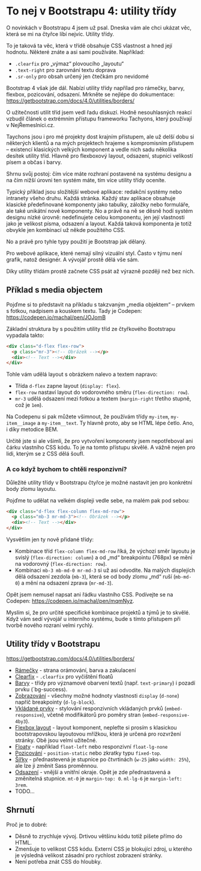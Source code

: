 # To nej v Bootstrapu 4: utility třídy

O novinkách v Bootstrapu 4 jsem už psal. Dneska vám ale chci ukázat věc, která se mi na čtyřce líbí nejvíc. Utility třídy.

To je taková ta věc, která v třídě obsahuje CSS vlastnost a hned její hodnotu. Některé znáte a asi sami používáte. Například:

- `.clearfix` pro „výmaz“ plovoucího „layoutu“
- `.text-right` pro  zarovnání textu doprava
- `.sr-only` pro obsah určený jen čtečkám pro nevidomé

Bootstrap 4 však jde dál. Nabízí utility třídy napřílad pro rámečky, barvy, flexbox, pozicování, odsazení. Mrkněte se nejlépe do dokumentace: https://getbootstrap.com/docs/4.0/utilities/borders/

O užitečnosti utilit tříd jsem vedl řadu diskuzí. Hodně nesouhlasných reakcí vzbudil článek o extrémním přístupu frameworku Tachyons, který používají v NejŘemeslníci.cz. 

Taychons jsou i pro mé projekty dost krajním přístupem, ale už delší dobu si některých klientů a na mých projektech hrajeme s kompromisním přístupem – existencí klasických velkých komponent a vedle nich sadu několika desítek utility tříd. Hlavně pro flexboxový layout, odsazení, stupnici velikostí písem a občas i barvy.

Shrnu svůj postoj: čím více máte rozhraní postavené na systému designu a na čím nižší úrovni ten systém máte, tím více utility třídy oceníte.

Typický příklad jsou složitější webové aplikace: redakční systémy nebo intranety všeho druhu. Každá stránka. Každý stav aplikace obsahuje klasické předefinované komponenty jako tabulky, záložky nebo formuláře, ale také unikátní nové komponenty. No a právě na ně se děsně hodí systém designu nízké úrovně: nedefinujete celou komponentu, jen její vlastnosti jako je velikost písma, odsazení a layout. Každá taková komponenta je totiž obvykle jen kombinací už někde použitého CSS. 

No a právě pro tyhle typy použití je Bootstrap jak dělaný. 

Pro webové aplikace, které nemají silný vizuální styl. Často v týmu není grafik, natož designér. A vývojář prostě dělá vše sám.

Díky utility třídám prostě začnete CSS psát až výrazně později než bez nich.

## Příklad s media objectem

Pojďme si to představit na příkladu s takzvaným „media objektem“ – prvkem s fotkou, nadpisem a kouskem textu. Tady je Codepen: https://codepen.io/machal/pen/JOJomB

Základní struktura by s použitím utility tříd ze čtyřkového Bootstrapu vypadala takto:

```html
<div class="d-flex flex-row">
  <p class="mr-3"><!-- Obrázek --></p>
  <div><!-- Text --></div>
</div> 
```  

Tohle vám udělá layout s obrázkem nalevo a textem napravo:

- Třída `d-flex` zapne layout (`display: flex`).
- `flex-row` nastaví layout do vodorovného směru (`flex-direction: row`).
- `mr-3` udělá odsazení mezi fotkou a textem (`margin-right` třetího stupně, což je `1em`).

Na Codepenu si pak můžete všimnout, že používám třídy `my-item`, `my-item__image` a `my-item__text`. Ty hlavně proto, aby se HTML lépe četlo. Ano, i díky metodice BEM.

Určitě jste si ale všimli, že pro vytvoření komponenty jsem nepotřeboval ani čárku vlastního CSS kódu. To je na tomto přístupu skvělé. A vážně nejen pro lidi, kterým se z CSS dělá šoufl.

### A co když bychom to chtěli responzivní? 

Důležité utility třídy v Bootstrapu čtyřce je možné nastavit jen pro konkrétní body zlomu layoutu. 

Pojďme to udělat na velkém displeji vedle sebe, na malém pak pod sebou:

```html
<div class="d-flex flex-column flex-md-row">
  <p class="mb-3 mr-md-3"><!-- Obrázek --></p>
  <div><!-- Text --></div>
</div> 
```  

Vysvětlím jen ty nově přidané třídy:

- Kombinace tříd `flex-column flex-md-row` říká, že výchozí směr layoutu je svislý (`flex-direction: column`) a od „md“ breakpointu (768px) se mění na vodorovný (`flex-direction: row`).
- Kombinaci `mb-3 mb-md-0 mr-md-3` si už asi odvodíte. Na malých displejích dělá odsazení zezdola (`mb-3`), která se od body zlomu „md“ ruší (`mb-md-0`) a mění na odsazení zprava (`mr-md-3`).

Opět jsem nemusel napsat ani řádku vlastního CSS. Podívejte se na Codepen: https://codepen.io/machal/pen/mqmNyz.

Myslím si, že pro určité specifické kombinace projektů a týmů je to skvělé. Když vám sedí vývojář u interního systému, bude s tímto přístupem při tvorbě nového rozraní velmi rychlý.


## Utility třídy v Bootstrapu

https://getbootstrap.com/docs/4.0/utilities/borders/

- [Rámečky](https://getbootstrap.com/docs/4.0/utilities/borders/) - strana orámování, barva a zakulacení
- [Clearfix](https://getbootstrap.com/docs/4.0/utilities/clearfix/) - `.clearfix` pro vyčištění floatů
- [Barvy](https://getbootstrap.com/docs/4.0/utilities/colors/) - třídy pro významové obarvení textů (např. `text-primary`) i pozadí prvku (`bg-success).
- [Zobrazování](https://getbootstrap.com/docs/4.0/utilities/display/) - všechny možné hodnoty vlastnosti `display` (`d-none`) napříč breakpointy (`d-lg-block`).
- [Vkládané prvky](https://getbootstrap.com/docs/4.0/utilities/embed/) - stylování responzivních vkládaných prvků (`embed-responsive`), včetně modifikátorů pro poměry stran (`embed-responsive-4by3`).
- [Flexbox layout](https://getbootstrap.com/docs/4.0/utilities/flex/) - layout komponent, nepleťte si prosím s klasickou bootstrapovskou layoutovou mřížkou, která je určená pro rozvržení stránky. Obě jsou velmi užitečné.
- [Floaty](https://getbootstrap.com/docs/4.0/utilities/float/) - například `float-left` nebo responzivní `float-lg-none`
- [Pozicování](https://getbootstrap.com/docs/4.0/utilities/position/) - `position-static` nebo zkratky typu `fixed-top`.
- [Šířky](https://getbootstrap.com/docs/4.0/utilities/sizing/) - přednastevená je stupnice po čtvrtinách (`w-25` jako `width: 25%`), ale lze ji změnit Sass proměnnou.
- [Odsazení](https://getbootstrap.com/docs/4.0/utilities/spacing/) - vnější a vnitřní okraje. Opět je zde přednastavená a změnitelná stupnice. `mt-0` je `margin-top: 0`. `ml-lg-6` je `margin-left: 3rem`.
- TODO…

## Shrnutí

Proč je to dobré:

- Děsně to zrychluje vývoj. Drtivou většinu kódu totiž píšete přímo do HTML. 
- Zmenšuje to velikost CSS kódu. Externí CSS je blokující zdroj, u kterého je výsledná velikost zásadní pro rychlost zobrazení stránky.
- Není potřeba znát CSS do hloubky.
